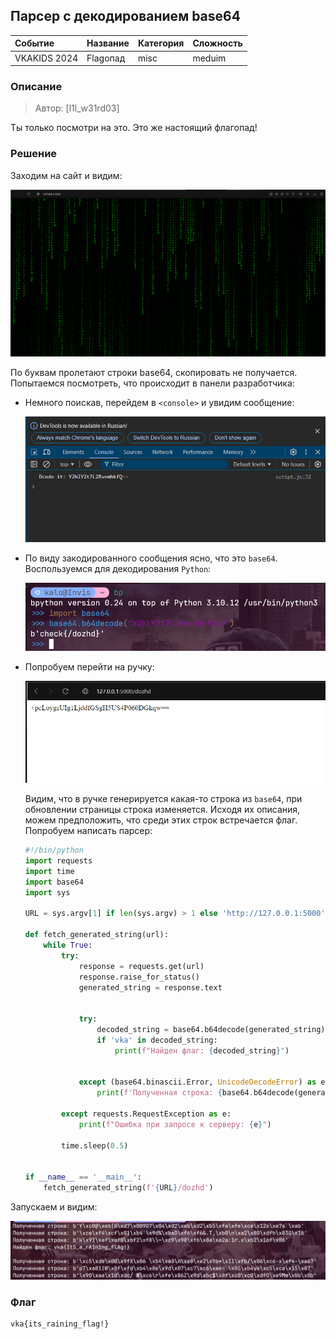 ## Парсер с декодированием base64

| Событие | Название | Категория | Сложность |
| :------------- | ---------------- | ------------------ | ------------------ |
| VKAKIDS 2024   | Flagопад     | misc               | meduim             |

### Описание

> Автор: [l1l_w31rd03]

Ты только посмотри на это. Это же настоящий флагопад!

### Решение

Заходим на сайт и видим:

![1731569389497](image/writeup/1731569389497.png)

По буквам пролетают строки base64, скопировать не получается. Попытаемся посмотреть, что происходит в панели разработчика:

- Немного поискав, перейдем в `<console>` и увидим сообщение:

  ![1731569538309](image/writeup/1731569538309.png)

- По виду закодированного сообщения ясно, что это `base64`. Воспользуемся для декодирования `Python`:

  ![1731569691570](image/writeup/1731569691570.png)

- Попробуем перейти на ручку:

  ![1731569784253](image/writeup/1731569784253.png)

  Видим, что в ручке генерируется какая-то строка из `base64`, при обновлении страницы строка изменяется. Исходя их описания, можем предположить, что среди этих строк встречается флаг. Попробуем написать парсер:

  ```python
  #!/bin/python
  import requests
  import time
  import base64
  import sys

  URL = sys.argv[1] if len(sys.argv) > 1 else 'http://127.0.0.1:5000'

  def fetch_generated_string(url):
      while True:
          try:
              response = requests.get(url)
              response.raise_for_status()  
              generated_string = response.text  


              try:
                  decoded_string = base64.b64decode(generated_string).decode('utf-8')
                  if 'vka' in decoded_string:
                      print(f"Найден флаг: {decoded_string}")


              except (base64.binascii.Error, UnicodeDecodeError) as e:
                  print(f'Полученная строка: {base64.b64decode(generated_string)}')

          except requests.RequestException as e:
              print(f"Ошибка при запросе к серверу: {e}")

          time.sleep(0.5) 


  if __name__ == '__main__':
      fetch_generated_string(f'{URL}/dozhd')
  ```

Запускаем и видим:

![1731569966342](image/writeup/1731569966342.png)

### Флаг

```
vka{its_raining_flag!}
```
